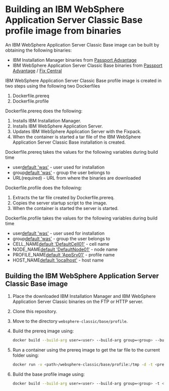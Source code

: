 # Building an IBM WebSphere Application Server Classic Base profile image from binaries

An IBM WebSphere Application Server Classic Base image can be built by obtaining the following binaries:
* IBM Installation Manager binaries from [Passport Advantage](http://www-01.ibm.com/software/passportadvantage/pao_customer.html)
* IBM WebSphere Application Server Classic Base binaries from [Passport Advantage](http://www-01.ibm.com/software/passportadvantage/pao_customer.html) / [Fix Central](http://www-933.ibm.com/support/fixcentral/)

IBM WebSphere Application Server Classic Base profile image is created in two steps using the following two Dockerfiles

1. Dockerfile.prereq
2. Dockerfile.profile

Dockerfile.prereq does the following:
 
1. Installs IBM Installation Manager.
2. Installs IBM WebSphere Application Server. 
3. Updates IBM WebSphere Application Server with the Fixpack.
4. When the container is started a tar file of the IBM WebSphere Application Server Classic Base installation is created.

Dockerfile.prereq takes the values for the following variables during build time 
* user[default 'was'](optional) - user used for installation
* group[default 'was'](optional) - group the user belongs to
* URL(required) - URL from where the binaries are downloaded

Dockerfile.profile does the following:
                                                                                                           
1. Extracts the tar file created by Dockerfile.prereq.
2. Copies the server startup script to the image.
3. When the container is started the server is started.

Dockerfile.profile takes the values for the following variables during build time                                         
* user[default 'was'](optional) - user used for installation                                                               
* group[default 'was'](optional) - group the user belongs to
* CELL_NAME[default 'DefaultCell01'](optional) - cell name
* NODE_NAME[default 'DefaultNode01'](optional) - node name
* PROFILE_NAME[default 'AppSrv01'](optional) - profile name
* HOST_NAME[default 'localhost'](optional) - host name

## Building the IBM WebSphere Application Server Classic Base image

1. Place the downloaded IBM Installation Manager and IBM WebSphere Application Server Classic binaries on the FTP or HTTP server.
2. Clone this repository.
3. Move to the directory `websphere-classic/base/profile`.
4. Build the prereq image using:

    ```bash
    docker build --build-arg user=<user> --build-arg group=<group> --build-arg URL=<URL> -t <prereq-image-name> -f Dockerfile.prereq .
    ```
5. Run a container using the prereq image to get the tar file to the current folder using:

    ```bash
    docker run -v <path>/websphere-classic/base/profile:/tmp -d -t <prereq-image-name>
    ```
6. Build the base profile image using:       

    ```bash
    docker build --build-arg user=<user> --build-arg group=<group> -t <profile-image-name> -f Dockerfile.profile .
    ```



